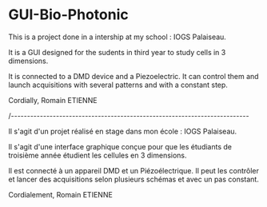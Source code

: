 # GUI-Bio-Photonic

This is a project done in a intership at my school : IOGS Palaiseau.

It is a GUI designed for the sudents in third year to study cells in 3 dimensions.

It is connected to a DMD device and a Piezoelectric.
It can control them and launch acquisitions with several patterns and with a constant step.

Cordially, Romain ETIENNE

/--------------------------------------------------------------------------

Il s'agit d'un projet réalisé en stage dans mon école : IOGS Palaiseau.

Il s'agit d'une interface graphique conçue pour que les étudiants de troisième année étudient les cellules en 3 dimensions.

Il est connecté à un appareil DMD et un Piézoélectrique.
Il peut les contrôler et lancer des acquisitions selon plusieurs schémas et avec un pas constant.

Cordialement, Romain ETIENNE
